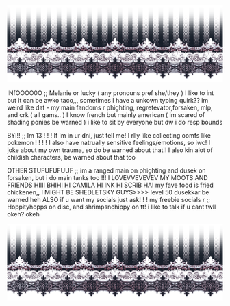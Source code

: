 ![](https://github.com/BattleForBFDI/luckiestleafy/blob/main/6e5s8a.png?raw=true)


INfOOOO0O   ;;   Melanie  or lucky  ( any pronouns pref she/they )  I like to int but it can be awko taco,,,  sometimes I have a unkown typing quirk?? im weird like dat -  my main fandoms r phighting, regretevator,forsaken, mlp, and crk ( all gams.. )    I know french but mainly american  ( im scared of shading ponies be warned )  i like to sit by everyone  but dw i do resp bounds   

BYI!!  ;;  Im 13  ! ! !  If im in ur dni, just tell me!   I rlly like collecting oomfs like pokemon ! ! ! !    I also have natrually sensitive feelings/emotions, so iwc!   I joke about my own trauma, so do be warned about that!!   I also kin alot of childish characters, be warned about that too 

OTHER STUFUFUFUUF  ;;  im a ranged main on phighting and dusek on forsaken, but i do main tanks too !!!   I LOVEVVEVEVEV MY MOOTS AND FRIENDS HIIII BHIHI HI CAMILA HI INK HI SCRIB HAI   my fave food is fried chickenen,, I MIGHT BE SHEDLETSKY GUYS>>>>  level 50 dusekkar be warned heh     ALSO  if u want my socials just ask! ! !    my freebie socials r ;;  Hoppityhopps on disc, and shrimpsnchippy on tt!      i like to talk if u cant twll okeh? okeh


![](https://github.com/BattleForBFDI/luckiestleafy/blob/main/6e5s8a.png?raw=true)
